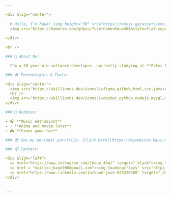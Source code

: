 ```yaml
---

<div align="center">
  
  # Hello, I’m Kauê! <img height="30" src="https://emoji.gg/assets/emoji/7333-parrotdance.gif" alt="parrot" />
  <img src="https://komarev.com/ghpvc/?username=Kaue404&style=flat-square" alt="Profile Views"/>
  
</div>

<br />

### 🚀 About Me:

  I’m a 20-year-old software developer, currently studying at **Fatec Franca** and working at **Âncora Consórcios**. I have experience in various technologies and love contributing to projects with impactful solutions, I'm passionate about turning ideas into reality through code.

### 🛠️ Technologies & Tools:

<div align="center">
  <img src="https://skillicons.dev/icons?i=figma,github,html,css,javascript,typescript,react,nextjs,vue" alt="Skills 1" />
  <br />
  <img src="https://skillicons.dev/icons?i=docker,python,nodejs,mysql,mongodb,sequelize,flutter,c#" alt="Skills 2" />
</div>

### 🎯 Hobbies:

- 🎧 **Music enthusiast**
- ⚡️ **Anime and movie lover**
- 🎮 **Video game fan**

### 😎 See my personal portfolio: [Click here](https://mywebsite-kaue.netlify.app/)

### 📫 Contact:

<div align="left">
  <a href="https://www.instagram.com/jkaue_404/" target="_blank"><img loading="lazy" src="https://img.shields.io/badge/-Instagram-%23E4405F?style=for-the-badge&logo=instagram&logoColor=white" target="_blank"></a>
  <a href = "mailto:jkaue986@gmail.com"><img loading="lazy" src="https://img.shields.io/badge/Gmail-D14836?style=for-the-badge&logo=gmail&logoColor=white" target="_blank"></a>
  <a href="https://www.linkedin.com/in/kauê-josé-023220268" target="_blank"><img loading="lazy" src="https://img.shields.io/badge/-LinkedIn-%230077B5?style=for-the-badge&logo=linkedin&logoColor=white" target="_blank"></a>   
</div>


---
```

